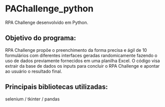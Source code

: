 # PAChallenge_python
 RPA Challenge desenvolvido em Python. 
## Objetivo do programa: 
RPA Challenge propõe o preenchimento da forma precisa e ágil de 10 formulários com diferentes interfaces geradas randomicamente fazendo o uso de dados previamente fornecidos em uma planilha Excel. O código visa extrair da base de dados os inputs para concluir o RPA Challenge e apontar ao usuário o resultado final.
## Principais bibliotecas utilizadas:
selenium / tkinter / pandas
